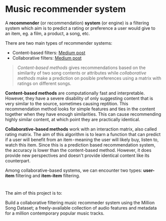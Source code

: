 # Music recommender system

A **recommender** (or recommendation) **system** (or engine) is a filtering system which aim is to predict a rating or preference a user would give to an item, eg. a film, a product, a song, etc.
  
There are two main types of recommender systems:

- Content-based filters: [Medium post](https://medium.com/@meinzaugarat/the-abc-of-building-a-music-recommender-system-part-i-230e99da9cad)
- Collaborative filters: [Medium post](https://medium.com/@meinzaugarat/the-abc-of-building-a-music-recommender-system-part-ii-65ec3900d19f)

> *Content-based methods* gives recommendations based on the similarity of two song contents or attributes while 
> *collaborative methods* make a prediction on posible preferences using a matrix with ratings on different songs.

**Content-based methods** are computationally fast and interpretable. However, they have a severe disability of only suggesting content that is very similar to the source, sometimes causing reptition. This recommendation method looks for simple features and ties in the content together when they have enough similarities. This can cause recommending highly similar content, at which point they are practically identical. 

**Collaborative-based methods** work with an interaction matrix, also called rating matrix. The aim of this algorithm is to learn a function that can predict if a user will benefit from an item - meaning the user will likely buy, listen to, watch this item. Since this is a prediction based recommendation system, the accuracy is lower than the content-based method. However, it does provide new perspectives and doesn't provide identical content like its counterpart.

Among collaborative-based systems, we can encounter two types: **user-item** filtering and **item-item** filtering. 

#

The aim of this project is to:

Build a collaborative filtering music recommeder system using the Million Song Dataset; a freely-available collection of audio features and metadata for a million contemporary popular music tracks.
